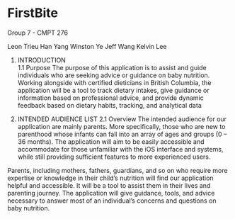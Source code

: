 # FirstBite
Group 7 - CMPT 276

Leon Trieu
Han Yang
Winston Ye
Jeff Wang
Kelvin Lee

1. INTRODUCTION  
1.1 Purpose 
The purpose of this application is to assist and guide individuals who are seeking advice or guidance on baby nutrition. Working alongside with certified dieticians in British Columbia, the application will be a tool to track dietary intakes, give guidance or information based on professional advice, and provide dynamic feedback based on dietary habits, tracking, and analytical data

2. INTENDED AUDIENCE LIST 
2.1 Overview
The intended audience for our application are mainly parents. More specifically, those who are new to parenthood whose infants can fall into an array of ages and groups (0 – 36 months). The application will aim to be easily accessible and accommodate for those unfamiliar with the iOS interface and systems, while still providing sufficient features to more experienced users. 
 
Parents, including mothers, fathers, guardians, and so on who require more expertise or knowledge in their child’s nutrition will find our application helpful and accessible. It will be a tool to assist them in their lives and parenting journey. The application will give guidance, tools, and advice necessary to answer most of an individual’s concerns and questions on baby nutrition. 


 
 

